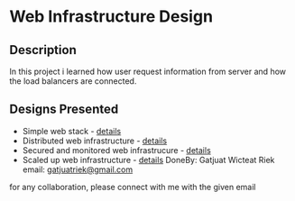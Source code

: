 # Web Infrastructure Design

## Description
In this project i learned how user request information from server and how the load balancers are connected.

## Designs Presented

+ Simple web stack - [details](0-simple_web_stack.md)
+ Distributed web infrastructure - [details](1-distributed_web_infrastructure.md)
+ Secured and monitored web infrastrucure - [details](2-secured_and_monitored_web_infrastructure.md)
+ Scaled up web infrastructure - [details](3-scale_up.md)
DoneBy: Gatjuat Wicteat Riek
email: gatjuatriek@gmail.com

for any collaboration, please connect with me with the given email
